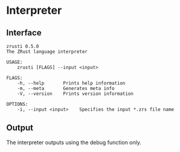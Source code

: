 # Interpreter

## Interface

```
zrusti 0.5.0
The ZRust language interpreter

USAGE:
    zrusti [FLAGS] --input <input>

FLAGS:
    -h, --help       Prints help information
    -m, --meta       Generates meta info
    -V, --version    Prints version information

OPTIONS:
    -i, --input <input>    Specifies the input *.zrs file name
```

## Output

The interpreter outputs using the debug function only.
